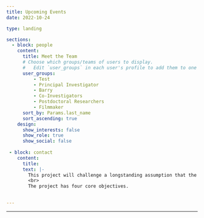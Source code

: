 ```yaml
---
title: Upcoming Events
date: 2022-10-24

type: landing

sections:
  - block: people
    content:
      title: Meet the Team
      # Choose which groups/teams of users to display.
      #   Edit `user_groups` in each user's profile to add them to one or more of these groups.
      user_groups:
          - Test
          - Principal Investigator
          - Barry
          - Co-Investigators
          - Postdoctoral Researchers
          - Filmmaker
      sort_by: Params.last_name
      sort_ascending: true
    design:
      show_interests: false
      show_role: true
      show_social: false
    
 - block: contact
    content:
      title: 
      text: |-
        This project will challenge a longstanding assumption that the many achievements of Italian cinema in the decades after World War Two were entirely due to the creative genius of a handful of male directors and the business acumen of the big producers who supported them. This picture of one of the world’s largest film industries ignores the fundamental role played by women at every level. We will explore female contributions that often remained invisible and which have been granted minimal space in film history. The project will bring to the surface a series of personal trajectories, histories of trades and functions, family stories and institutional practices that will illuminate the workings of an industry of global significance. At the same time, it will engage with creative practitioners, industry officials and workers in Italy and the UK to support - through research and policy recommendations - efforts to address the prevailing culture of gender-discrimination in media industries. In this way, history will be used as a critical weapon to disrupt prevalent understandings of gendered labour and challenge the traditional focus on predominantly male figures of visible achievement. 
        <br>
        The project has four core objectives.

    
---
```

     
       
        
      
        
        

--- 


